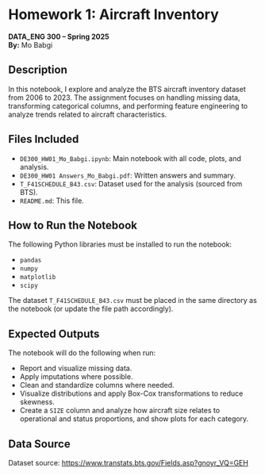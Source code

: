 
# Homework 1: Aircraft Inventory   
**DATA_ENG 300 – Spring 2025**  
**By:** Mo Babgi

##  Description
In this notebook, I explore and analyze the BTS aircraft inventory dataset from 2006 to 2023. The assignment focuses on handling missing data, transforming categorical columns, and performing feature engineering to analyze trends related to aircraft characteristics.

## Files Included
- `DE300_HW01_Mo_Babgi.ipynb`: Main notebook with all code, plots, and analysis.
- `DE300_HW01 Answers_Mo_Babgi.pdf`: Written answers and summary.
- `T_F41SCHEDULE_B43.csv`: Dataset used for the analysis (sourced from BTS).
- `README.md`: This file.

## How to Run the Notebook
The following Python libraries must be installed to run the notebook:
- `pandas`
- `numpy`
- `matplotlib`
- `scipy`

The dataset `T_F41SCHEDULE_B43.csv` must be placed in the same directory as the notebook (or update the file path accordingly).

## Expected Outputs

The notebook will do the following when run:
- Report and visualize missing data.
- Apply imputations where possible.
- Clean and standardize columns where needed.
- Visualize distributions and apply Box-Cox transformations to reduce skewness.
- Create a `SIZE` column and analyze how aircraft size relates to operational and status proportions, and show plots for each category.


## Data Source  
Dataset source: https://www.transtats.bts.gov/Fields.asp?gnoyr_VQ=GEH


